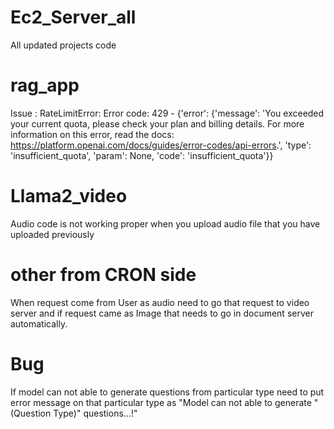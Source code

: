 # Ec2_Server_all
All updated projects code 

# rag_app

Issue : RateLimitError: Error code: 429 - {'error': {'message': 'You exceeded your current quota, please check your plan and billing details. For more information on this error, read the docs: https://platform.openai.com/docs/guides/error-codes/api-errors.', 'type': 'insufficient_quota', 'param': None, 'code': 'insufficient_quota'}}

# Llama2_video

Audio code is not working proper when you upload audio file that you have uploaded previously

# other from CRON side

When request come from User as audio need to go that request to video server and if request came as Image that needs to go in document server automatically.

# Bug

If model can not able to generate questions from particular type need to put error message on that particular type as "Model can not able to generate "(Question Type)" questions...!"